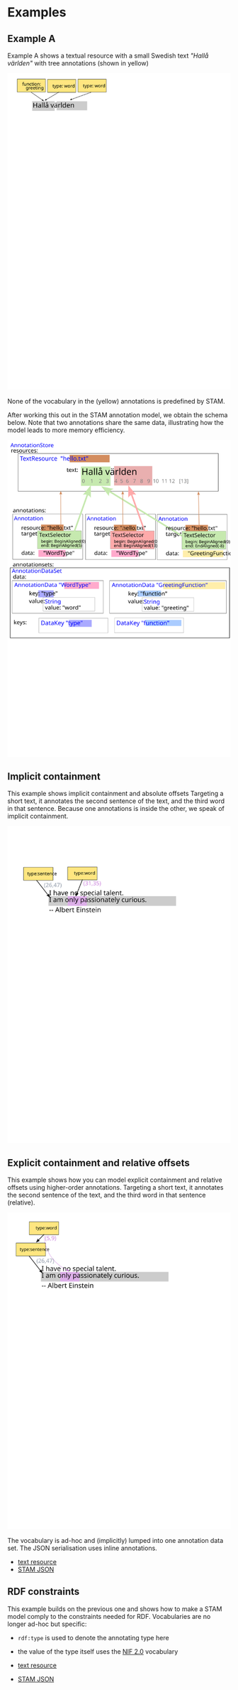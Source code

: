 # Examples

## Example A

Example A shows a textual resource with a small Swedish text *"Hallå världen"* with tree annotations (shown in yellow)

![Example A (overview)](example_a_overview.svg)

None of the vocabulary in the (yellow) annotations is predefined by STAM.

After working this out in the STAM annotation model, we obtain the schema
below. Note that two annotations share the same data, illustrating how the
model leads to more memory efficiency.

![Example A](example_a.svg)

## Implicit containment

This example shows implicit containment and absolute offsets Targeting a short
text, it annotates the second sentence of the text, and the third word in that
sentence. Because one annotations is inside the other, we speak of implicit
containment.

![Implicit containment (overview)](implicit_containment_overview.svg)

## Explicit containment and relative offsets

This example shows how you can model explicit containment and relative offsets
using higher-order annotations. Targeting a short text, it annotates the second
sentence of the text, and the third word in that sentence (relative).

![Explicit containment (overview)](explicit_containment_overview.svg)

The vocabulary is ad-hoc and (implicitly) lumped into one
annotation data set. The JSON serialisation uses inline annotations.

* [text resource](explicit_containment.txt)
* [STAM JSON](explicit_containment.json)

## RDF constraints

This example builds on the previous one and shows how to make a STAM model
comply to the constraints needed for RDF. Vocabularies are no longer ad-hoc but
specific:

* `rdf:type` is used to denote the annotating type here
* the value of the type itself uses the [NIF 2.0](https://persistence.uni-leipzig.org/nlp2rdf/) vocabulary

* [text resource](explicit_containment.txt)
* [STAM JSON](explicit_containment_rdf.json)

